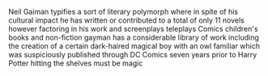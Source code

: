 Neil Gaiman typifies a sort of literary polymorph where in spite of his cultural
impact he has written or contributed to a total of only 11 novels however
factoring in his work and screenplays teleplays Comics children's books and
non-fiction gayman has a considerable library of work including the creation of
a certain dark-haired magical boy with an owl familiar which was suspiciously
published through DC Comics seven years prior to Harry Potter hitting the
shelves must be magic